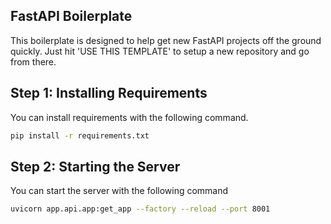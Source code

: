 ## FastAPI Boilerplate <br/>
This boilerplate is designed to help get new FastAPI projects off the ground quickly. Just hit 'USE THIS TEMPLATE' to setup a new repository and go from there.

## Step 1: Installing Requirements
You can install requirements with the following command.
```bash
pip install -r requirements.txt
```

## Step 2: Starting the Server
You can start the server with the following command
```bash
uvicorn app.api.app:get_app --factory --reload --port 8001
```
